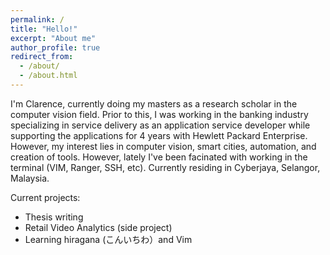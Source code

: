 ```yaml
---
permalink: /
title: "Hello!"
excerpt: "About me"
author_profile: true
redirect_from: 
  - /about/
  - /about.html
---
```


I'm Clarence, currently doing my masters as a research scholar in the computer vision field. Prior to this, I was working in the banking industry specializing in service delivery as an application service developer while supporting the applications for 4 years with Hewlett Packard Enterprise. However, my interest lies in computer vision, smart cities, automation, and creation of tools. However, lately I've been facinated with working in the terminal (VIM, Ranger, SSH, etc). Currently residing in Cyberjaya, Selangor, Malaysia.

Current projects:
* Thesis writing
* Retail Video Analytics (side project)
* Learning hiragana (こんいちわ）and Vim


